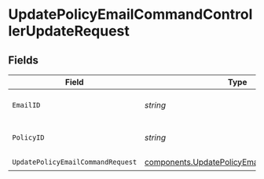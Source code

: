 # UpdatePolicyEmailCommandControllerUpdateRequest


## Fields

| Field                                                                                                    | Type                                                                                                     | Required                                                                                                 | Description                                                                                              | Example                                                                                                  |
| -------------------------------------------------------------------------------------------------------- | -------------------------------------------------------------------------------------------------------- | -------------------------------------------------------------------------------------------------------- | -------------------------------------------------------------------------------------------------------- | -------------------------------------------------------------------------------------------------------- |
| `EmailID`                                                                                                | *string*                                                                                                 | :heavy_check_mark:                                                                                       | Unique identifier of the email.                                                                          | polemail_26be6c1c2c4c4f898de4cd7942012fdd                                                                |
| `PolicyID`                                                                                               | *string*                                                                                                 | :heavy_check_mark:                                                                                       | Unique identifier of the policy.                                                                         | pol_cdbcff5e43bc4b2b85d18209086cd9d5                                                                     |
| `UpdatePolicyEmailCommandRequest`                                                                        | [components.UpdatePolicyEmailCommandRequest](../../models/components/updatepolicyemailcommandrequest.md) | :heavy_check_mark:                                                                                       | N/A                                                                                                      |                                                                                                          |